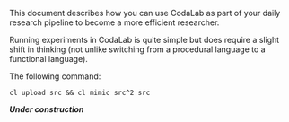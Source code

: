 This document describes how you can use CodaLab as part of your daily research
pipeline to become a more efficient researcher.

Running experiments in CodaLab is quite simple but does require a slight shift
in thinking (not unlike switching from a procedural language to a functional
language).

The following command:

    cl upload src && cl mimic src^2 src

***Under construction***
